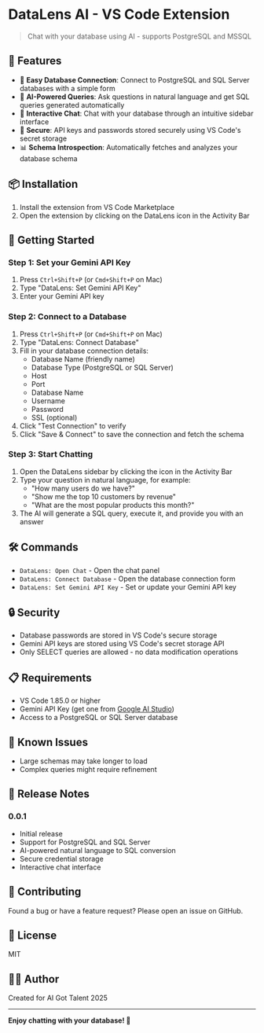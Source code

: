 # DataLens AI - VS Code Extension

> Chat with your database using AI - supports PostgreSQL and MSSQL

## 🚀 Features

- 🔌 **Easy Database Connection**: Connect to PostgreSQL and SQL Server databases with a simple form
- 🧠 **AI-Powered Queries**: Ask questions in natural language and get SQL queries generated automatically
- 💬 **Interactive Chat**: Chat with your database through an intuitive sidebar interface
- 🔐 **Secure**: API keys and passwords stored securely using VS Code's secret storage
- 📊 **Schema Introspection**: Automatically fetches and analyzes your database schema

## 📦 Installation

1. Install the extension from VS Code Marketplace
2. Open the extension by clicking on the DataLens icon in the Activity Bar

## 🎯 Getting Started

### Step 1: Set your Gemini API Key

1. Press `Ctrl+Shift+P` (or `Cmd+Shift+P` on Mac)
2. Type "DataLens: Set Gemini API Key"
3. Enter your Gemini API key

### Step 2: Connect to a Database

1. Press `Ctrl+Shift+P` (or `Cmd+Shift+P` on Mac)
2. Type "DataLens: Connect Database"
3. Fill in your database connection details:
   - Database Name (friendly name)
   - Database Type (PostgreSQL or SQL Server)
   - Host
   - Port
   - Database Name
   - Username
   - Password
   - SSL (optional)
4. Click "Test Connection" to verify
5. Click "Save & Connect" to save the connection and fetch the schema

### Step 3: Start Chatting

1. Open the DataLens sidebar by clicking the icon in the Activity Bar
2. Type your question in natural language, for example:
   - "How many users do we have?"
   - "Show me the top 10 customers by revenue"
   - "What are the most popular products this month?"
3. The AI will generate a SQL query, execute it, and provide you with an answer

## 🛠️ Commands

- `DataLens: Open Chat` - Open the chat panel
- `DataLens: Connect Database` - Open the database connection form
- `DataLens: Set Gemini API Key` - Set or update your Gemini API key

## 🔒 Security

- Database passwords are stored in VS Code's secure storage
- Gemini API keys are stored using VS Code's secret storage API
- Only SELECT queries are allowed - no data modification operations

## 📋 Requirements

- VS Code 1.85.0 or higher
- Gemini API Key (get one from [Google AI Studio](https://makersuite.google.com/app/apikey))
- Access to a PostgreSQL or SQL Server database

## 🐛 Known Issues

- Large schemas may take longer to load
- Complex queries might require refinement

## 📝 Release Notes

### 0.0.1

- Initial release
- Support for PostgreSQL and SQL Server
- AI-powered natural language to SQL conversion
- Secure credential storage
- Interactive chat interface

## 🤝 Contributing

Found a bug or have a feature request? Please open an issue on GitHub.

## 📄 License

MIT

## 👨‍💻 Author

Created for AI Got Talent 2025

---

**Enjoy chatting with your database! 🚀**
